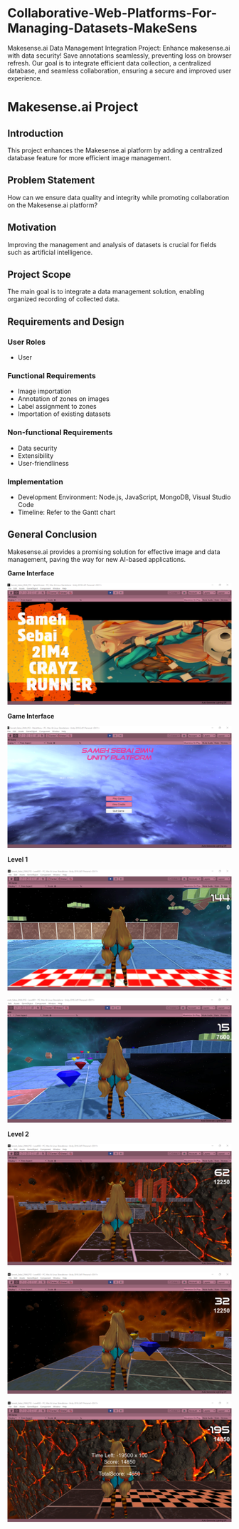 # Collaborative-Web-Platforms-For-Managing-Datasets-MakeSens
Makesense.ai Data Management Integration Project:  Enhance makesense.ai with data security! Save annotations seamlessly, preventing loss on browser refresh. Our goal is to integrate efficient data collection, a centralized database, and seamless collaboration, ensuring a secure and improved user experience.

# Makesense.ai Project

## Introduction

This project enhances the Makesense.ai platform by adding a centralized database feature for more efficient image management.

## Problem Statement

How can we ensure data quality and integrity while promoting collaboration on the Makesense.ai platform?

## Motivation

Improving the management and analysis of datasets is crucial for fields such as artificial intelligence.

## Project Scope

The main goal is to integrate a data management solution, enabling organized recording of collected data.

## Requirements and Design

### User Roles

- User

### Functional Requirements

- Image importation
- Annotation of zones on images
- Label assignment to zones
- Importation of existing datasets

### Non-functional Requirements

- Data security
- Extensibility
- User-friendliness

### Implementation

- Development Environment: Node.js, JavaScript, MongoDB, Visual Studio Code
- Timeline: Refer to the Gantt chart

## General Conclusion

Makesense.ai provides a promising solution for effective image and data management, paving the way for new AI-based applications.


**Game Interface**

![Game Interface](https://github.com/SamahSebai/CREZY_RUNNER_GAME_3D/blob/main/screenshot/1.png)

**Game Interface**

![Game Interface](https://github.com/SamahSebai/CREZY_RUNNER_GAME_3D/blob/main/screenshot/2.png)


**Level 1**

![Level 1](https://github.com/SamahSebai/CREZY_RUNNER_GAME_3D/blob/main/screenshot/3.png)


![Level 1](https://github.com/SamahSebai/CREZY_RUNNER_GAME_3D/blob/main/screenshot/7.png)


**Level 2**

![Level 2](https://github.com/SamahSebai/CREZY_RUNNER_GAME_3D/blob/main/screenshot/11.png)


![Level 2](https://github.com/SamahSebai/CREZY_RUNNER_GAME_3D/blob/main/screenshot/12.png)


![Level 2](https://github.com/SamahSebai/CREZY_RUNNER_GAME_3D/blob/main/screenshot/16.png)
